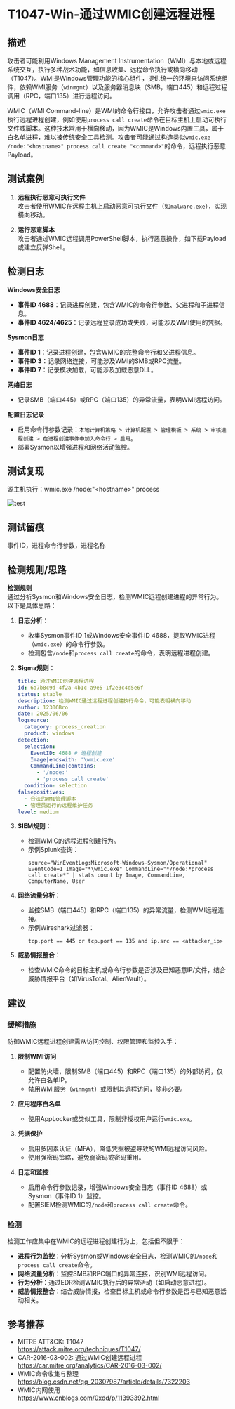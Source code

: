 # T1047-Win-通过WMIC创建远程进程

## 描述

攻击者可能利用Windows Management Instrumentation（WMI）与本地或远程系统交互，执行多种战术功能，如信息收集、远程命令执行或横向移动（T1047）。WMI是Windows管理功能的核心组件，提供统一的环境来访问系统组件，依赖WMI服务（`winmgmt`）以及服务器消息块（SMB，端口445）和远程过程调用（RPC，端口135）进行远程访问。

WMIC（WMI Command-line）是WMI的命令行接口，允许攻击者通过`wmic.exe`执行远程进程创建，例如使用`process call create`命令在目标主机上启动可执行文件或脚本。这种技术常用于横向移动，因为WMIC是Windows内置工具，属于白名单进程，难以被传统安全工具检测。攻击者可能通过构造类似`wmic.exe /node:"<hostname>" process call create "<command>"`的命令，远程执行恶意Payload。

## 测试案例

1. **远程执行恶意可执行文件**  
   攻击者使用WMIC在远程主机上启动恶意可执行文件（如`malware.exe`），实现横向移动。

2. **运行恶意脚本**  
   攻击者通过WMIC远程调用PowerShell脚本，执行恶意操作，如下载Payload或建立反弹Shell。


## 检测日志

**Windows安全日志**  
- **事件ID 4688**：记录进程创建，包含WMIC的命令行参数、父进程和子进程信息。
- **事件ID 4624/4625**：记录远程登录成功或失败，可能涉及WMI使用的凭据。
  
**Sysmon日志**  
- **事件ID 1**：记录进程创建，包含WMIC的完整命令行和父进程信息。
- **事件ID 3**：记录网络连接，可能涉及WMI的SMB或RPC流量。
- **事件ID 7**：记录模块加载，可能涉及加载恶意DLL。

**网络日志**  
- 记录SMB（端口445）或RPC（端口135）的异常流量，表明WMI远程访问。

**配置日志记录**  
- 启用命令行参数记录：`本地计算机策略 > 计算机配置 > 管理模板 > 系统 > 审核进程创建 > 在进程创建事件中加入命令行 > 启用`。
- 部署Sysmon以增强进程和网络活动监控。

## 测试复现

源主机执行：wmic.exe /node:"\<hostname\>" process

![test](https://s2.ax1x.com/2019/12/10/QDncB4.png)

## 测试留痕

事件ID，进程命令行参数，进程名称

## 检测规则/思路

**检测规则**  
通过分析Sysmon和Windows安全日志，检测WMIC远程创建进程的异常行为。以下是具体思路：

1. **日志分析**：
   - 收集Sysmon事件ID 1或Windows安全事件ID 4688，提取WMIC进程（`wmic.exe`）的命令行参数。
   - 检测包含`/node`和`process call create`的命令，表明远程进程创建。

2. **Sigma规则**：
   ```yaml
   title: 通过WMIC创建远程进程
   id: 6a7b8c9d-4f2a-4b1c-a9e5-1f2e3c4d5e6f
   status: stable
   description: 检测WMIC通过远程进程创建执行命令，可能表明横向移动
   author: 12306Bro
   date: 2025/06/06
   logsource:
     category: process_creation
     product: windows
   detection:
     selection:
       EventID: 4688 # 进程创建
       Image|endswith: '\wmic.exe'
       CommandLine|contains:
         - '/node:'
         - 'process call create'
     condition: selection
   falsepositives:
     - 合法的WMI管理脚本
     - 管理员运行的远程维护任务
   level: medium
   ```

3. **SIEM规则**：
   - 检测WMIC的远程进程创建行为。
   - 示例Splunk查询：
     ```spl
     source="WinEventLog:Microsoft-Windows-Sysmon/Operational" EventCode=1 Image="*\wmic.exe" CommandLine="*/node:*process call create*" | stats count by Image, CommandLine, ComputerName, User
     ```

4. **网络流量分析**：
   - 监控SMB（端口445）和RPC（端口135）的异常流量，检测WMI远程连接。
   - 示例Wireshark过滤器：
     ```plaintext
     tcp.port == 445 or tcp.port == 135 and ip.src == <attacker_ip>
     ```

5. **威胁情报整合**：
   - 检查WMIC命令的目标主机或命令行参数是否涉及已知恶意IP/文件，结合威胁情报平台（如VirusTotal、AlienVault）。

## 建议

### 缓解措施

防御WMIC远程进程创建需从访问控制、权限管理和监控入手：

1. **限制WMI访问**  
   - 配置防火墙，限制SMB（端口445）和RPC（端口135）的外部访问，仅允许白名单IP。  
   - 禁用WMI服务（`winmgmt`）或限制其远程访问，除非必要。

2. **应用程序白名单**  
   - 使用AppLocker或类似工具，限制非授权用户运行`wmic.exe`。  

3. **凭据保护**  
   - 启用多因素认证（MFA），降低凭据被盗导致的WMI远程访问风险。  
   - 使用强密码策略，避免弱密码或密码重用。

4. **日志和监控**  
   - 启用命令行参数记录，增强Windows安全日志（事件ID 4688）或Sysmon（事件ID 1）监控。  
   - 配置SIEM检测WMIC的`/node`和`process call create`命令。

### 检测

检测工作应集中在WMIC的远程进程创建行为上，包括但不限于：  
- **进程行为监控**：分析Sysmon或Windows安全日志，检测WMIC的`/node`和`process call create`命令。  
- **网络流量分析**：监控SMB和RPC端口的异常连接，识别WMI远程访问。  
- **行为分析**：通过EDR检测WMIC执行后的异常活动（如启动恶意进程）。  
- **威胁情报整合**：结合威胁情报，检查目标主机或命令行参数是否与已知恶意活动相关。

## 参考推荐

- MITRE ATT&CK: T1047  
  <https://attack.mitre.org/techniques/T1047/>  
- CAR-2016-03-002: 通过WMIC创建远程进程  
  <https://car.mitre.org/analytics/CAR-2016-03-002/>  
- WMIC命令收集与整理  
  <https://blog.csdn.net/qq_20307987/article/details/7322203>  
- WMIC内网使用  
  <https://www.cnblogs.com/0xdd/p/11393392.html>
